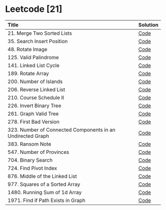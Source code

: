 # Leetcode [21]

| Title                                                      | Solution                                                                                                                                                     |
| :--------------------------------------------------------- | :----------------------------------------------------------------------------------------------------------------------------------------------------------- |
| 21. Merge Two Sorted Lists                                 | [Code](https://github.com/mvganeshkumar06/data-structures-and-algorithms/tree/main/leetcode/solutions/merge-two-sorted-lists)                                |
| 35. Search Insert Position                                 | [Code](https://github.com/mvganeshkumar06/data-structures-and-algorithms/tree/main/leetcode/solutions/search-insert-position)                                |
| 48. Rotate Image                                           | [Code](https://github.com/mvganeshkumar06/data-structures-and-algorithms/tree/main/leetcode/solutions/rotate-image)                                          |
| 125. Valid Palindrome                                      | [Code](https://github.com/mvganeshkumar06/data-structures-and-algorithms/tree/main/leetcode/solutions/valid-palindrome)                                      |
| 141. Linked List Cycle                                     | [Code](https://github.com/mvganeshkumar06/data-structures-and-algorithms/tree/main/leetcode/solutions/linked-list-cycle)                                     |
| 189. Rotate Array                                          | [Code](https://github.com/mvganeshkumar06/data-structures-and-algorithms/tree/main/leetcode/solutions/rotate-array)                                          |
| 200. Number of Islands                                     | [Code](https://github.com/mvganeshkumar06/data-structures-and-algorithms/tree/main/leetcode/solutions/number-of-islands)                                     |
| 206. Reverse Linked List                                   | [Code](https://github.com/mvganeshkumar06/data-structures-and-algorithms/tree/main/leetcode/solutions/reverse-linked-list)                                   |
| 210. Course Schedule II                                    | [Code](https://github.com/mvganeshkumar06/data-structures-and-algorithms/tree/main/leetcode/solutions/course-schedule-II)                                    |
| 226. Invert Binary Tree                                    | [Code](https://github.com/mvganeshkumar06/data-structures-and-algorithms/tree/main/leetcode/solutions/invert-binary-tree)                                    |
| 261. Graph Valid Tree                                      | [Code](https://github.com/mvganeshkumar06/data-structures-and-algorithms/tree/main/leetcode/solutions/graph-valid-tree)                                      |
| 278. First Bad Version                                     | [Code](https://github.com/mvganeshkumar06/data-structures-and-algorithms/tree/main/leetcode/solutions/first-bad-version)                                     |
| 323. Number of Connected Components in an Undirected Graph | [Code](https://github.com/mvganeshkumar06/data-structures-and-algorithms/tree/main/leetcode/solutions/number-of-connected-components-in-an-undirected-graph) |
| 383. Ransom Note                                           | [Code](https://github.com/mvganeshkumar06/data-structures-and-algorithms/tree/main/leetcode/solutions/ransom-note)                                           |
| 547. Number of Provinces                                   | [Code](https://github.com/mvganeshkumar06/data-structures-and-algorithms/tree/main/leetcode/solutions/number-of-provinces)                                   |
| 704. Binary Search                                         | [Code](https://github.com/mvganeshkumar06/data-structures-and-algorithms/tree/main/leetcode/solutions/binary-search)                                         |
| 724. Find Pivot Index                                      | [Code](https://github.com/mvganeshkumar06/data-structures-and-algorithms/tree/main/leetcode/solutions/find-pivot-index)                                      |
| 876. Middle of the Linked List                             | [Code](https://github.com/mvganeshkumar06/data-structures-and-algorithms/tree/main/leetcode/solutions/middle-of-the-linked-list)                             |
| 977. Squares of a Sorted Array                             | [Code](https://github.com/mvganeshkumar06/data-structures-and-algorithms/tree/main/leetcode/solutions/squares-of-sorted-array)                               |
| 1480. Running Sum of 1d Array                              | [Code](https://github.com/mvganeshkumar06/data-structures-and-algorithms/tree/main/leetcode/solutions/running-sum-of-1d-array)                               |
| 1971. Find if Path Exists in Graph                         | [Code](https://github.com/mvganeshkumar06/data-structures-and-algorithms/tree/main/leetcode/solutions/find-if-path-exists-in-graph)                          |